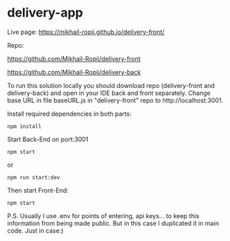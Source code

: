 # delivery-app
Live page: https://mikhail-ropii.github.io/delivery-front/

Repo:

https://github.com/Mikhail-Ropii/delivery-front

https://github.com/Mikhail-Ropii/delivery-back

To run this solution locally you should download repo (delivery-front and delivery-back) and open in your IDE back and front separately. Change base URL in file baseURL.js in "delivery-front" repo to http://localhost:3001.

Install required dependencies in both parts:
```
npm install
```
Start Back-End on port:3001
```
npm start
```
or
```
npm run start:dev
```
Then start Front-End:
```
npm start
```
P.S. Usually I use .env for points of entering, api keys... to keep this information from being made public. But in this case I duplicated it in main code. Just in case:)
